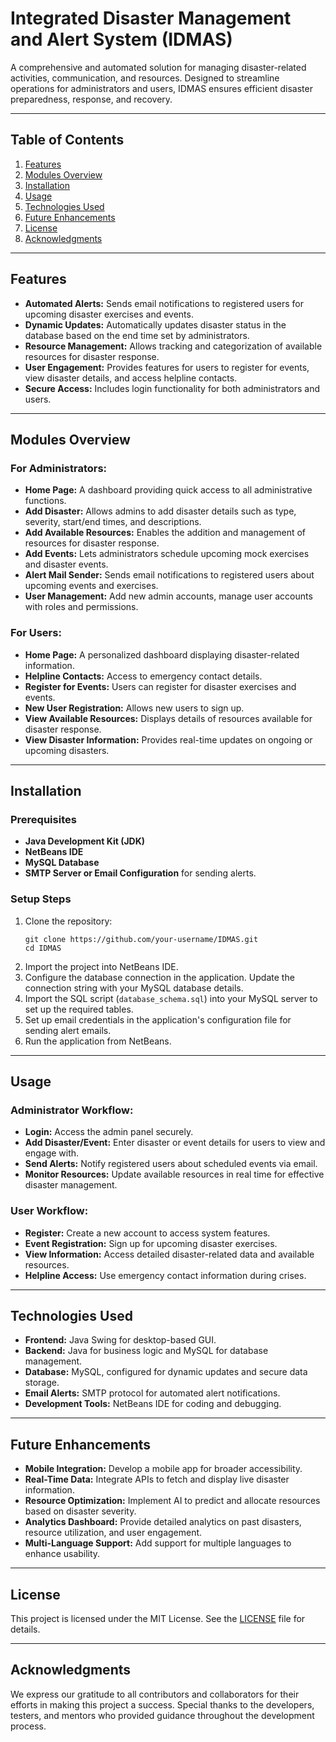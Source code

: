 <h1>Integrated Disaster Management and Alert System (IDMAS)</h1>

<p>A comprehensive and automated solution for managing disaster-related activities, communication, and resources. Designed to streamline operations for administrators and users, IDMAS ensures efficient disaster preparedness, response, and recovery.</p>

<hr>

<h2>Table of Contents</h2>
<ol>
  <li><a href="#features">Features</a></li>
  <li><a href="#modules-overview">Modules Overview</a></li>
  <li><a href="#installation">Installation</a></li>
  <li><a href="#usage">Usage</a></li>
  <li><a href="#technologies-used">Technologies Used</a></li>
  <li><a href="#future-enhancements">Future Enhancements</a></li>
  <li><a href="#license">License</a></li>
  <li><a href="#acknowledgments">Acknowledgments</a></li>
</ol>

<hr>

<h2 id="features">Features</h2>

<ul>
  <li><strong>Automated Alerts:</strong> Sends email notifications to registered users for upcoming disaster exercises and events.</li>
  <li><strong>Dynamic Updates:</strong> Automatically updates disaster status in the database based on the end time set by administrators.</li>
  <li><strong>Resource Management:</strong> Allows tracking and categorization of available resources for disaster response.</li>
  <li><strong>User Engagement:</strong> Provides features for users to register for events, view disaster details, and access helpline contacts.</li>
  <li><strong>Secure Access:</strong> Includes login functionality for both administrators and users.</li>
</ul>

<hr>

<h2 id="modules-overview">Modules Overview</h2>

<h3>For Administrators:</h3>
<ul>
  <li><strong>Home Page:</strong> A dashboard providing quick access to all administrative functions.</li>
  <li><strong>Add Disaster:</strong> Allows admins to add disaster details such as type, severity, start/end times, and descriptions.</li>
  <li><strong>Add Available Resources:</strong> Enables the addition and management of resources for disaster response.</li>
  <li><strong>Add Events:</strong> Lets administrators schedule upcoming mock exercises and disaster events.</li>
  <li><strong>Alert Mail Sender:</strong> Sends email notifications to registered users about upcoming events and exercises.</li>
  <li><strong>User Management:</strong> Add new admin accounts, manage user accounts with roles and permissions.</li>
</ul>

<h3>For Users:</h3>
<ul>
  <li><strong>Home Page:</strong> A personalized dashboard displaying disaster-related information.</li>
  <li><strong>Helpline Contacts:</strong> Access to emergency contact details.</li>
  <li><strong>Register for Events:</strong> Users can register for disaster exercises and events.</li>
  <li><strong>New User Registration:</strong> Allows new users to sign up.</li>
  <li><strong>View Available Resources:</strong> Displays details of resources available for disaster response.</li>
  <li><strong>View Disaster Information:</strong> Provides real-time updates on ongoing or upcoming disasters.</li>
</ul>

<hr>

<h2 id="installation">Installation</h2>

<h3>Prerequisites</h3>
<ul>
  <li><strong>Java Development Kit (JDK)</strong></li>
  <li><strong>NetBeans IDE</strong></li>
  <li><strong>MySQL Database</strong></li>
  <li><strong>SMTP Server or Email Configuration</strong> for sending alerts.</li>
</ul>

<h3>Setup Steps</h3>
<ol>
  <li>Clone the repository:
    <pre><code>git clone https://github.com/your-username/IDMAS.git
cd IDMAS</code></pre>
  </li>
  <li>Import the project into NetBeans IDE.</li>
  <li>Configure the database connection in the application. Update the connection string with your MySQL database details.</li>
  <li>Import the SQL script (<code>database_schema.sql</code>) into your MySQL server to set up the required tables.</li>
  <li>Set up email credentials in the application's configuration file for sending alert emails.</li>
  <li>Run the application from NetBeans.</li>
</ol>

<hr>

<h2 id="usage">Usage</h2>

<h3>Administrator Workflow:</h3>
<ul>
  <li><strong>Login:</strong> Access the admin panel securely.</li>
  <li><strong>Add Disaster/Event:</strong> Enter disaster or event details for users to view and engage with.</li>
  <li><strong>Send Alerts:</strong> Notify registered users about scheduled events via email.</li>
  <li><strong>Monitor Resources:</strong> Update available resources in real time for effective disaster management.</li>
</ul>

<h3>User Workflow:</h3>
<ul>
  <li><strong>Register:</strong> Create a new account to access system features.</li>
  <li><strong>Event Registration:</strong> Sign up for upcoming disaster exercises.</li>
  <li><strong>View Information:</strong> Access detailed disaster-related data and available resources.</li>
  <li><strong>Helpline Access:</strong> Use emergency contact information during crises.</li>
</ul>

<hr>

<h2 id="technologies-used">Technologies Used</h2>

<ul>
  <li><strong>Frontend:</strong> Java Swing for desktop-based GUI.</li>
  <li><strong>Backend:</strong> Java for business logic and MySQL for database management.</li>
  <li><strong>Database:</strong> MySQL, configured for dynamic updates and secure data storage.</li>
  <li><strong>Email Alerts:</strong> SMTP protocol for automated alert notifications.</li>
  <li><strong>Development Tools:</strong> NetBeans IDE for coding and debugging.</li>
</ul>

<hr>

<h2 id="future-enhancements">Future Enhancements</h2>

<ul>
  <li><strong>Mobile Integration:</strong> Develop a mobile app for broader accessibility.</li>
  <li><strong>Real-Time Data:</strong> Integrate APIs to fetch and display live disaster information.</li>
  <li><strong>Resource Optimization:</strong> Implement AI to predict and allocate resources based on disaster severity.</li>
  <li><strong>Analytics Dashboard:</strong> Provide detailed analytics on past disasters, resource utilization, and user engagement.</li>
  <li><strong>Multi-Language Support:</strong> Add support for multiple languages to enhance usability.</li>
</ul>

<hr>

<h2 id="license">License</h2>

<p>This project is licensed under the MIT License. See the <a href="LICENSE">LICENSE</a> file for details.</p>

<hr>

<h2 id="acknowledgments">Acknowledgments</h2>

<p>We express our gratitude to all contributors and collaborators for their efforts in making this project a success. Special thanks to the developers, testers, and mentors who provided guidance throughout the development process.</p>
